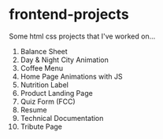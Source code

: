 # frontend-projects
Some html css projects that I've worked on...

1. Balance Sheet
2. Day & Night City Animation
3. Coffee Menu
4. Home Page Animations with JS
5. Nutrition Label
6. Product Landing Page
7. Quiz Form (FCC)
8. Resume
9. Technical Documentation
10. Tribute Page
